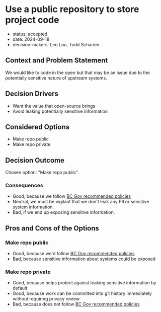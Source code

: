 [//]: # (bc-madr v0.1)
<!-- modified MADR 4.0.0 -->

# Use a public repository to store project code

* status: accepted
* date: 2024-09-18
* decision-makers: Leo Lou, Todd Scharien

## Context and Problem Statement

We would like to code in the open but that may be an issue due to the potentially sensitive nature of upstream systems.

## Decision Drivers

* Want the value that open-source brings
* Avoid leaking potentially sensitive information

## Considered Options

* Make repo public
* Make repo private

## Decision Outcome

Chosen option: "Make repo public".

### Consequences

* Good, because we follow [BC Gov recommended policies](https://digital.gov.bc.ca/policies-standards/dcop/open/)
* Neutral, we must be vigilant that we don't leak any PII or sensitive system information.
* Bad, if we end up exposing sensitive information.

## Pros and Cons of the Options

### Make repo public

* Good, because we'd follow [BC Gov recommended policies](https://digital.gov.bc.ca/policies-standards/dcop/open/)
* Bad, because sensitive information about systems could be exposed

### Make repo private

* Good, because helps protect against leaking sensitive information by default
* Good, because work can be committed into git history immediately without requiring privacy review
* Bad, because does not follow [BC Gov recommended policies](https://digital.gov.bc.ca/policies-standards/dcop/open/)
